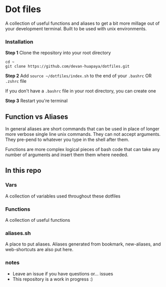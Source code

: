 # Dot files

A collection of useful functions and aliases to get a bit more millage out of your development terminal.
Built to be used with unix environments.

### Installation

**Step 1**
Clone the repository into your root directory

```
cd ~
git clone https://github.com/devan-huapaya/dotfiles.git
```

**Step 2**
Add `source ~/dotfiles/index.sh` to the end of your `.bashrc` OR `.zshrc` file

If you don't have a `.bashrc` file in your root directory, you can create one

**Step 3**
Restart you're terminal

## Function vs Aliases

In general aliases are short commands that can be used in place of longer more verbose single line unix commands. They can not accept arguments. They pre-pend to whatever you type in the shell after them.

Functions are more complex logical pieces of bash code that can take any number of arguments and insert them them where needed.

## In this repo

### Vars

A collection of variables used throughout these dotfiles

### Functions

A collection of useful functions

### aliases.sh

A place to put aliases. Aliases generated from bookmark, new-aliases, and web-shortcuts are also put here.

### notes

- Leave an issue if you have questions or... issues
- This repository is a work in progress :)
